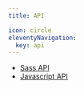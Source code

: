 ```yaml
---
title: API

icon: circle
eleventyNavigation: 
  key: api
---
```


<ul>
  <li>
    <a href="/api/sass">Sass API</a>
  </li>
   <li>
    <a href="/api/javascript">Javascript API</a>
  </li>
</ul>